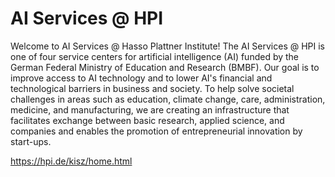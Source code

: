 # AI Services @ HPI

Welcome to AI Services @ Hasso Plattner Institute!
The AI Services @ HPI is one of four service centers for artificial intelligence (AI) funded by the German Federal Ministry of Education and Research (BMBF). Our goal is to improve access to AI technology and to lower AI's financial and technological barriers in business and society.
To help solve societal challenges in areas such as education, climate change, care, administration, medicine, and manufacturing, we are creating an infrastructure that facilitates exchange between basic research, applied science, and companies and enables the promotion of entrepreneurial innovation by start-ups.

https://hpi.de/kisz/home.html
